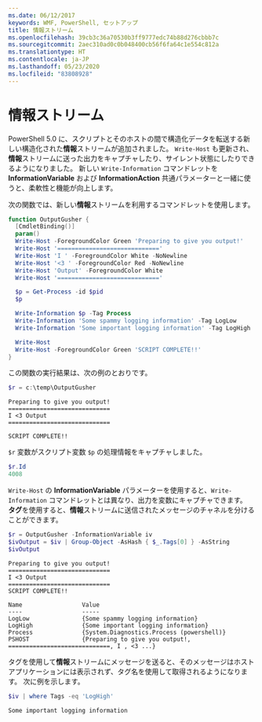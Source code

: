 ```yaml
---
ms.date: 06/12/2017
keywords: WMF, PowerShell, セットアップ
title: 情報ストリーム
ms.openlocfilehash: 39cb3c36a70530b3ff9777edc74b88d276cbbb7c
ms.sourcegitcommit: 2aec310ad0c0b048400cb56f6fa64c1e554c812a
ms.translationtype: HT
ms.contentlocale: ja-JP
ms.lasthandoff: 05/23/2020
ms.locfileid: "83808928"
---
```

# <a name="information-stream"></a>情報ストリーム

PowerShell 5.0 に、スクリプトとそのホストの間で構造化データを転送する新しい構造化された**情報**ストリームが追加されました。 `Write-Host` も更新され、**情報**ストリームに送った出力をキャプチャしたり、サイレント状態にしたりできるようになりました。 新しい `Write-Information` コマンドレットを **InformationVariable** および **InformationAction** 共通パラメーターと一緒に使うと、柔軟性と機能が向上します。

次の関数では、新しい**情報**ストリームを利用するコマンドレットを使用します。

```powershell
function OutputGusher {
  [CmdletBinding()]
  param()
  Write-Host -ForegroundColor Green 'Preparing to give you output!'
  Write-Host '============================='
  Write-Host 'I ' -ForegroundColor White -NoNewline
  Write-Host '<3 ' -ForegroundColor Red -NoNewline
  Write-Host 'Output' -ForegroundColor White
  Write-Host '============================='

  $p = Get-Process -id $pid
  $p

  Write-Information $p -Tag Process
  Write-Information 'Some spammy logging information' -Tag LogLow
  Write-Information 'Some important logging information' -Tag LogHigh

  Write-Host
  Write-Host -ForegroundColor Green 'SCRIPT COMPLETE!!'
}
```

この関数の実行結果は、次の例のとおりです。

```powershell
$r = c:\temp\OutputGusher
```

```Output
Preparing to give you output!
=============================
I <3 Output
=============================

SCRIPT COMPLETE!!
```

`$r` 変数がスクリプト変数 `$p` の処理情報をキャプチャしました。

```powershell
$r.Id
4008
```

`Write-Host` の **InformationVariable** パラメーターを使用すると、`Write-Information` コマンドレットとは異なり、出力を変数にキャプチャできます。 **タグ**を使用すると、**情報**ストリームに送信されたメッセージのチャネルを分けることができます。

```powershell
$r = OutputGusher -InformationVariable iv
$ivOutput = $iv | Group-Object -AsHash { $_.Tags[0] } -AsString
$ivOutput
```

```Output
Preparing to give you output!
=============================
I <3 Output
=============================
SCRIPT COMPLETE!!

Name                 Value
----                 -----
LogLow               {Some spammy logging information}
LogHigh              {Some important logging information}
Process              {System.Diagnostics.Process (powershell)}
PSHOST               {Preparing to give you output!, =============================, I , <3 ...}
```

タグを使用して**情報**ストリームにメッセージを送ると、そのメッセージはホスト アプリケーションには表示されず、タグ名を使用して取得されるようになります。 次に例を示します。

```powershell
$iv | where Tags -eq 'LogHigh'
```

```Output
Some important logging information
```

